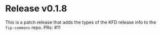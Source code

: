 # Release v0.1.8

This is a patch release that adds the types of the KFD release info to the `fip-commons` repo.
PRs: #11

